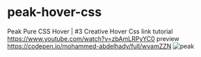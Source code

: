 # peak-hover-css

Peak Pure CSS Hover | #3 Creative Hover Css link tutorial https://www.youtube.com/watch?v=zbAmLRPyYC0
preview https://codepen.io/mohammed-abdelhady/full/wvamZZN
![peak](https://user-images.githubusercontent.com/25937925/76759382-37f75c00-6794-11ea-8fc8-251735bf4a5e.png)
